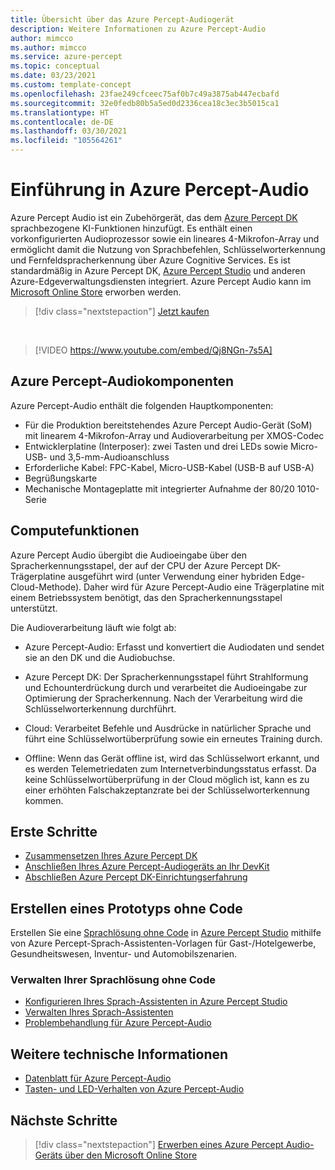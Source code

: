 ```yaml
---
title: Übersicht über das Azure Percept-Audiogerät
description: Weitere Informationen zu Azure Percept-Audio
author: mimcco
ms.author: mimcco
ms.service: azure-percept
ms.topic: conceptual
ms.date: 03/23/2021
ms.custom: template-concept
ms.openlocfilehash: 23fae249cfceec75af0b7c49a3875ab447ecbafd
ms.sourcegitcommit: 32e0fedb80b5a5ed0d2336cea18c3ec3b5015ca1
ms.translationtype: HT
ms.contentlocale: de-DE
ms.lasthandoff: 03/30/2021
ms.locfileid: "105564261"
---
```

# <a name="introduction-to-azure-percept-audio"></a>Einführung in Azure Percept-Audio

Azure Percept Audio ist ein Zubehörgerät, das dem [Azure Percept DK](./overview-azure-percept-dk.md) sprachbezogene KI-Funktionen hinzufügt. Es enthält einen vorkonfigurierten Audioprozessor sowie ein lineares 4-Mikrofon-Array und ermöglicht damit die Nutzung von Sprachbefehlen, Schlüsselworterkennung und Fernfeldspracherkennung über Azure Cognitive Services. Es ist standardmäßig in Azure Percept DK, [Azure Percept Studio](https://go.microsoft.com/fwlink/?linkid=2135819) und anderen Azure-Edgeverwaltungsdiensten integriert. Azure Percept Audio kann im [Microsoft Online Store](https://go.microsoft.com/fwlink/p/?LinkId=2155270) erworben werden.

> [!div class="nextstepaction"]
> [Jetzt kaufen](https://go.microsoft.com/fwlink/p/?LinkId=2155270)

</br>

> [!VIDEO https://www.youtube.com/embed/Qj8NGn-7s5A]

## <a name="azure-percept-audio-components"></a>Azure Percept-Audiokomponenten

Azure Percept-Audio enthält die folgenden Hauptkomponenten:

- Für die Produktion bereitstehendes Azure Percept Audio-Gerät (SoM) mit linearem 4-Mikrofon-Array und Audioverarbeitung per XMOS-Codec
- Entwicklerplatine (Interposer): zwei Tasten und drei LEDs sowie Micro-USB- und 3,5-mm-Audioanschluss
- Erforderliche Kabel: FPC-Kabel, Micro-USB-Kabel (USB-B auf USB-A)
- Begrüßungskarte
- Mechanische Montageplatte mit integrierter Aufnahme der 80/20 1010-Serie

## <a name="compute-capabilities"></a>Computefunktionen 

Azure Percept Audio übergibt die Audioeingabe über den Spracherkennungsstapel, der auf der CPU der Azure Percept DK-Trägerplatine ausgeführt wird (unter Verwendung einer hybriden Edge-Cloud-Methode). Daher wird für Azure Percept-Audio eine Trägerplatine mit einem Betriebssystem benötigt, das den Spracherkennungsstapel unterstützt. 

Die Audioverarbeitung läuft wie folgt ab: 

- Azure Percept-Audio: Erfasst und konvertiert die Audiodaten und sendet sie an den DK und die Audiobuchse.

- Azure Percept DK: Der Spracherkennungsstapel führt Strahlformung und Echounterdrückung durch und verarbeitet die Audioeingabe zur Optimierung der Spracherkennung. Nach der Verarbeitung wird die Schlüsselworterkennung durchführt.

- Cloud: Verarbeitet Befehle und Ausdrücke in natürlicher Sprache und führt eine Schlüsselwortüberprüfung sowie ein erneutes Training durch. 

- Offline: Wenn das Gerät offline ist, wird das Schlüsselwort erkannt, und es werden Telemetriedaten zum Internetverbindungsstatus erfasst. Da keine Schlüsselwortüberprüfung in der Cloud möglich ist, kann es zu einer erhöhten Falschakzeptanzrate bei der Schlüsselworterkennung kommen. 

## <a name="getting-started"></a>Erste Schritte

- [Zusammensetzen Ihres Azure Percept DK](./quickstart-percept-dk-unboxing.md)
- [Anschließen Ihres Azure Percept-Audiogeräts an Ihr DevKit](./quickstart-percept-audio-setup.md)
- [Abschließen Azure Percept DK-Einrichtungserfahrung](./quickstart-percept-dk-set-up.md)

## <a name="build-a-no-code-prototype"></a>Erstellen eines Prototyps ohne Code

Erstellen Sie eine [Sprachlösung ohne Code](./tutorial-no-code-speech.md) in [Azure Percept Studio](https://go.microsoft.com/fwlink/?linkid=2135819) mithilfe von Azure Percept-Sprach-Assistenten-Vorlagen für Gast-/Hotelgewerbe, Gesundheitswesen, Inventur- und Automobilszenarien.

### <a name="manage-your-no-code-speech-solution"></a>Verwalten Ihrer Sprachlösung ohne Code

- [Konfigurieren Ihres Sprach-Assistenten in Azure Percept Studio](./how-to-manage-voice-assistant.md)
- [Verwalten Ihres Sprach-Assistenten](./how-to-configure-voice-assistant.md)
- [Problembehandlung für Azure Percept-Audio](./troubleshoot-audio-accessory-speech-module.md)

## <a name="additional-technical-information"></a>Weitere technische Informationen

- [Datenblatt für Azure Percept-Audio](./azure-percept-audio-datasheet.md)
- [Tasten- und LED-Verhalten von Azure Percept-Audio](./audio-button-led-behavior.md)

## <a name="next-steps"></a>Nächste Schritte

> [!div class="nextstepaction"]
> [Erwerben eines Azure Percept Audio-Geräts über den Microsoft Online Store](https://go.microsoft.com/fwlink/p/?LinkId=2155270)
